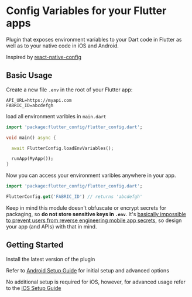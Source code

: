 # Config Variables for your Flutter apps

Plugin that exposes environment variables to your Dart code in Flutter as well as to your native code in iOS and Android.

Inspired by [react-native-config](https://github.com/luggit/react-native-config)

## Basic Usage

Create a new file `.env` in the root of your Flutter app:

```
API_URL=https://myapi.com
FABRIC_ID=abcdefgh
```

load all environment varibles in `main.dart`

```dart
import 'package:flutter_config/flutter_config.dart';

void main() async {

  await FlutterConfig.loadEnvVariables();

  runApp(MyApp());
}
```

Now you can access your environment varibles anywhere in your app.

```dart
import 'package:flutter_config/flutter_config.dart';

FlutterConfig.get('FABRIC_ID') // returns 'abcdefgh'
```

Keep in mind this module doesn't obfuscate or encrypt secrets for packaging, so **do not store sensitive keys in `.env`**. It's [basically impossible to prevent users from reverse engineering mobile app secrets](https://rammic.github.io/2015/07/28/hiding-secrets-in-android-apps/), so design your app (and APIs) with that in mind.

## Getting Started

Install the latest version of the plugin

Refer to [Android Setup Guide](./docs/ANDROID.md) for initial setup and advanced options

No additional setup is required for iOS, however, for advanced usage refer to the [iOS Setup Guide](./docs/IOS.md)
